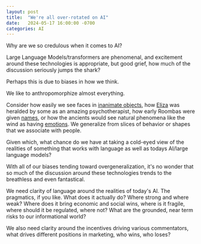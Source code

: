 ```yaml
---
layout: post
title:  "We're all over-rotated on AI"
date:   2024-05-17 16:00:00 -0700
categories: AI
---
```



Why are we so credulous when it comes to AI?

Large Language Models/transformers are phenomenal, and excitement around these technologies is appropriate, but good grief, how much of the discussion seriously jumps the shark? 

Perhaps this is due to biases in how we think.

We like to anthropomorphize almost everything. 

Consider how easily we see faces in [inanimate objects](https://lnkd.in/gjEe_USG), how [Eliza](https://lnkd.in/gpBy_EPA) was heralded by some as an amazing psychotherapist, how early Roombas were given [names](https://lnkd.in/g3Nv5BMU), or how the ancients would see natural phenomena like the wind as having [emotions](https://lnkd.in/g8mxSdNu). We generalize from slices of behavior or shapes that we associate with people.

Given which, what chance do we have at taking a cold-eyed view of the realities of something that works with language as well as todays AI/large language models? 

With all of our biases tending toward overgeneralization, it's no wonder that so much of the discussion around these technologies trends to the breathless and even fantastical. 

We need clarity of language around the realities of today's AI. The pragmatics, if you like. What does it actually do? Where strong and where weak? Where does it bring economic and social wins, where is it fragile, where should it be regulated, where not? What are the grounded, near term risks to our informational world?

We also need clarity around the incentives driving various commentators, what drives different positions in marketing, who wins, who loses?
